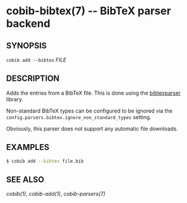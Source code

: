 cobib-bibtex(7) -- BibTeX parser backend
========================================

## SYNOPSIS

`cobib add --bibtex` _FILE_

## DESCRIPTION

Adds the entries from a BibTeX file.
This is done using the [bibtexparser](https://github.com/sciunto-org/python-bibtexparser) library.

Non-standard BibTeX types can be configured to be ignored via the `config.parsers.bibtex.ignore_non_standard_types` setting.

Obviously, this parser does not support any automatic file downloads.

## EXAMPLES

```bash
$ cobib add --bibtex file.bib
```

## SEE ALSO

_cobib(1)_, _cobib-add(1)_, _cobib-parsers(7)_

[//]: # ( vim: set ft=markdown tw=0: )
